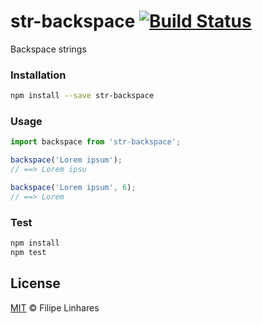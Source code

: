 # str-backspace [![Build Status](https://travis-ci.org/filipelinhares/str-backspace.svg?branch=master)](https://travis-ci.org/filipelinhares/str-backspace)
Backspace strings

### Installation
```sh
npm install --save str-backspace
```

### Usage
```js
import backspace from 'str-backspace';

backspace('Lorem ipsum');
// ==> Lorem ipsu

backspace('Lorem ipsum', 6);
// ==> Lorem
```

### Test
```sh
npm install
npm test
```

## License
[MIT](LICENSE.md) © Filipe Linhares
